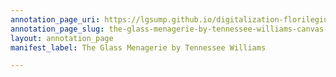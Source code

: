 ```yaml
---
annotation_page_uri: https://lgsump.github.io/digitalization-florilegium/annotations/the-glass-menagerie-by-tennessee-williams-canvas-1-605-709263.json
annotation_page_slug: the-glass-menagerie-by-tennessee-williams-canvas-1-605-709263
layout: annotation_page
manifest_label: The Glass Menagerie by Tennessee Williams

---
```

